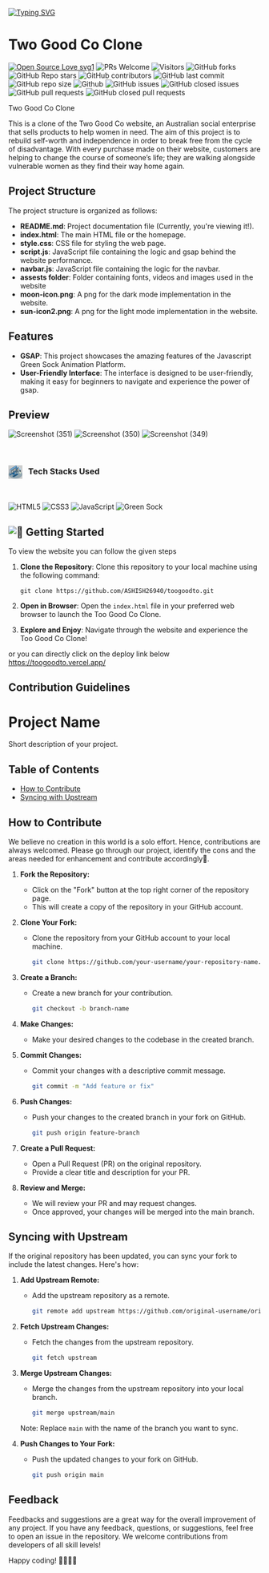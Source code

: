[![Typing SVG](https://readme-typing-svg.demolab.com/?lines=Hello+There!!!+👋🏻;Welcome+to+Too+Good+Clone+Project)](https://git.io/typing-svg)

# Two Good Co Clone


<p>

[![Open Source Love svg1](https://badges.frapsoft.com/os/v1/open-source.svg?v=103)](https://github.com/ellerbrock/open-source-badges/)
![PRs Welcome](https://img.shields.io/badge/PRs-welcome-brightgreen.svg?style=flat)
![Visitors](https://api.visitorbadge.io/api/visitors?path=ASHISH26940%2Ftoogoodto%20&countColor=%23263759&style=flat)
![GitHub forks](https://img.shields.io/github/forks/ASHISH26940/toogoodto)
![GitHub Repo stars](https://img.shields.io/github/stars/ASHISH26940/toogoodto)
![GitHub contributors](https://img.shields.io/github/contributors/ASHISH26940/toogoodto)
![GitHub last commit](https://img.shields.io/github/last-commit/ASHISH26940/toogoodto)
![GitHub repo size](https://img.shields.io/github/repo-size/ASHISH26940/toogoodto)
![Github](https://img.shields.io/github/license/ASHISH26940/toogoodto)
![GitHub issues](https://img.shields.io/github/issues/ASHISH26940/toogoodto)
![GitHub closed issues](https://img.shields.io/github/issues-closed-raw/ASHISH26940/toogoodto)
![GitHub pull requests](https://img.shields.io/github/issues-pr/ASHISH26940/toogoodto)
![GitHub closed pull requests](https://img.shields.io/github/issues-pr-closed/ASHISH26940/toogoodto)

 </p>
 
Two Good Co Clone

This is a clone of the Two Good Co website, an Australian social enterprise that sells products to help women in need. The aim of this project is to rebuild self-worth and independence in order to break free from the cycle of disadvantage. With every purchase made on their website, customers are helping to change the course of someone’s life; they are walking alongside vulnerable women as they find their way home again.
## Project Structure

The project structure is organized as follows:


- **README.md**: Project documentation file (Currently, you're viewing it!).
- **index.html**: The main HTML file or the homepage.
- **style.css**: CSS file for styling the web page.
- **script.js**: JavaScript file containing the logic and gsap behind the website performance.
- **navbar.js**: JavaScript file containing the logic for the navbar.
- **assests folder**: Folder containing fonts, videos and images used in the website
- **moon-icon.png**: A png for the dark mode implementation in the website.
- **sun-icon2.png**: A png for the light mode implementation in the website.


## Features

- **GSAP**: This project showcases the amazing features of the Javascript Green Sock Animation Platform.
- **User-Friendly Interface**: The interface is designed to be user-friendly, making it easy for beginners to navigate and experience the power of gsap.


## Preview


![Screenshot (351)](https://github.com/lord-cyclone100/toogoodto/assets/121711381/559ac61a-bcf8-4c0d-b391-9d815dcc3fa4)
![Screenshot (350)](https://github.com/lord-cyclone100/toogoodto/assets/121711381/3cc8c1a1-7ad3-4e00-878d-6479ab4618df)
![Screenshot (349)](https://github.com/lord-cyclone100/toogoodto/assets/121711381/da155980-1f93-4f64-b31c-99b1bbdc5ed1)

<br>
<h3 align="left"><img src="https://raw.githubusercontent.com/dsnehasish74/dsnehasish74/main/techstack.gif" align="center"
                width="28" /> &nbsp; Tech Stacks Used</h3>
                <br>
<p align="left"> 

![HTML5](https://img.shields.io/badge/html5-%23E34F26.svg?style=for-the-badge&logo=html5&logoColor=white) 
![CSS3](https://img.shields.io/badge/css3-%231572B6.svg?style=for-the-badge&logo=css3&logoColor=white)
![JavaScript](https://img.shields.io/badge/javascript-%23323330.svg?style=for-the-badge&logo=javascript&logoColor=%23F7DF1E)
![Green Sock](https://img.shields.io/badge/green%20sock-88CE02?style=for-the-badge&logo=greensock&logoColor=white)

<h2><picture>
  <source srcset="https://fonts.gstatic.com/s/e/notoemoji/latest/1f331/512.webp" type="image/webp">
  <img src="https://fonts.gstatic.com/s/e/notoemoji/latest/1f331/512.gif" alt="🌱" width="32" height="32">
</picture> Getting Started</h2>

To view the website you can follow the given steps

1. **Clone the Repository**: Clone this repository to your local machine using the following command:

   ```
   git clone https://github.com/ASHISH26940/toogoodto.git
   ```
2. **Open in Browser**: Open the `index.html` file in your preferred web browser to launch the Too Good Co Clone.
3. **Explore and Enjoy**: Navigate through the website and experience the Too Good Co Clone!

or you can directly click on the deploy link below <br>
https://toogoodto.vercel.app/

## Contribution Guidelines
# Project Name

Short description of your project.

## Table of Contents

- [How to Contribute](#how-to-contribute)
- [Syncing with Upstream](#syncing-with-upstream)

## How to Contribute

We believe no creation in this world is a solo effort. Hence, contributions are always welcomed. Please go through our project, identify the cons and the areas needed for enhancement and contribute accordingly🤗. 

1. **Fork the Repository:**
   - Click on the "Fork" button at the top right corner of the repository page.
   - This will create a copy of the repository in your GitHub account.

2. **Clone Your Fork:**
   - Clone the repository from your GitHub account to your local machine.
     ```bash
     git clone https://github.com/your-username/your-repository-name.git
     ```

3. **Create a Branch:**
   - Create a new branch for your contribution.
     ```bash
     git checkout -b branch-name
     ```

4. **Make Changes:**
   - Make your desired changes to the codebase in the created branch.

5. **Commit Changes:**
   - Commit your changes with a descriptive commit message.
     ```bash
     git commit -m "Add feature or fix"
     ```

6. **Push Changes:**
   - Push your changes to the created branch in your fork on GitHub.
     ```bash
     git push origin feature-branch
     ```

7. **Create a Pull Request:**
   - Open a Pull Request (PR) on the original repository.
   - Provide a clear title and description for your PR.

8. **Review and Merge:**
   - We will review your PR and may request changes.
   - Once approved, your changes will be merged into the main branch.

## Syncing with Upstream

If the original repository has been updated, you can sync your fork to include the latest changes. Here's how:

1. **Add Upstream Remote:**
   - Add the upstream repository as a remote.
     ```bash
     git remote add upstream https://github.com/original-username/original-repository.git
     ```

2. **Fetch Upstream Changes:**
   - Fetch the changes from the upstream repository.
     ```bash
     git fetch upstream
     ```

3. **Merge Upstream Changes:**
   - Merge the changes from the upstream repository into your local branch.
     ```bash
     git merge upstream/main
     ```

   Note: Replace `main` with the name of the branch you want to sync.

4. **Push Changes to Your Fork:**
   - Push the updated changes to your fork on GitHub.
     ```bash
     git push origin main
     ```


## Feedback

Feedbacks and suggestions are a great way for the overall improvement of any project. If you have any feedback, questions, or suggestions, feel free to open an issue in the repository. We welcome contributions from developers of all skill levels!

Happy coding! 🧑🏻‍💻🚀